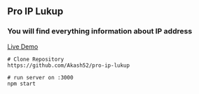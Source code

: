 ## Pro IP Lukup 

### You will find everything information about  IP address 

[Live Demo](https://ipinfofinder.netlify.app/)



```
# Clone Repository 
https://github.com/Akash52/pro-ip-lukup

# run server on :3000
npm start

```
